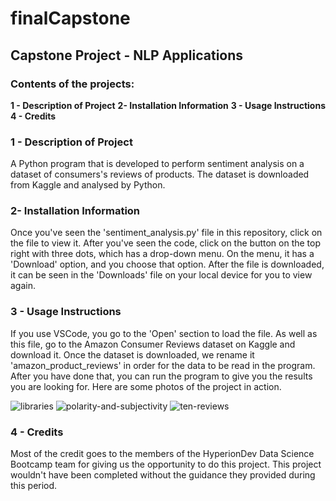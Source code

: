 # finalCapstone
## Capstone Project - NLP Applications
### Contents of the projects:
**1 - Description of Project**
**2- Installation Information**
**3 - Usage Instructions**
**4 - Credits**

### 1 - Description of Project
A Python program that is developed to perform sentiment analysis on a dataset of consumers's reviews of products. The dataset is downloaded from Kaggle and analysed by Python. 

### 2- Installation Information 
Once you've seen the 'sentiment_analysis.py' file in this repository, click on the file to view it. After you've seen the code, click on the button on the top right with three dots, which has a drop-down menu. On the menu, it has a 'Download' option, and you choose that option. After the file is downloaded, it can be seen in the 'Downloads' file on your local device for you to view again. 

### 3 - Usage Instructions
If you use VSCode, you go to the 'Open' section to load the file. As well as this file, go to the Amazon Consumer Reviews dataset on Kaggle and download it. Once the dataset is downloaded, we rename it 'amazon_product_reviews' in order for the data to be read in the program. After you have done that, you can run the program to give you the results you are looking for. Here are some photos of the project in action.

![libraries](https://github.com/branavan96/finalCapstone/assets/151564869/5e8a63f5-f688-46d5-a792-8bf4b9f7fb64) ![polarity-and-subjectivity](https://github.com/branavan96/finalCapstone/assets/151564869/cbc31a98-1994-47c3-899f-e1dcfae2e159) ![ten-reviews](https://github.com/branavan96/finalCapstone/assets/151564869/775c2102-0c61-43bc-9e1f-a21d4d510c02)

### 4 - Credits
Most of the credit goes to the members of the HyperionDev Data Science Bootcamp team for giving us the opportunity to do this project. This project wouldn't have been completed without the guidance they provided during this period.
